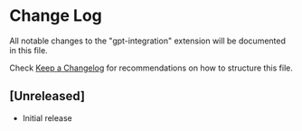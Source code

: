 # Change Log

All notable changes to the "gpt-integration" extension will be documented in this file.

Check [Keep a Changelog](http://keepachangelog.com/) for recommendations on how to structure this file.

## [Unreleased]

- Initial release
